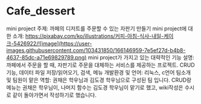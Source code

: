 # Cafe_dessert
mini project 주제: 까페의 디저트를 주문할 수 있는 자판기 만들기
mini project에 대한 소개: 
https://pixabay.com/ko/illustrations/커피-아침-식사-내일-케이크-5426922/![image](https://user-images.githubusercontent.com/103431850/166146959-7e5ef27d-b4b8-4637-85dc-a71e69829789.png)
mini project가 가지고 있는 대략적인 기능 설명: 까페에서 주문을 할 때, 자판기로 주문을 대체하는 서비스를 제공하는 프로젝트. CRUD기능, 데이터 파일 저장/읽어오기, 검색, 메뉴
개발환경 및 언어: 리눅스, c언어
팀소개 및 팀원이 맡은 역할: 권채은 학우님과 김도경 학우님으로 구성된 팀 입니다. CRUD랑 메뉴는 권채은 학우님이, 나머지 함수는 김도경 학우님이 맡기로 했고, wiki작성은 수시로 같이 돌아가면서 작성하기로 했습니다.
